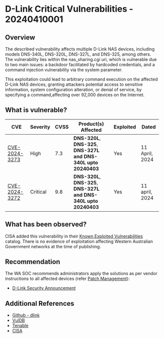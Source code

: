 # D-Link Critical Vulnerabilities - 20240410001

## Overview

The described vulnerability affects multiple D-Link NAS devices, including models DNS-340L, DNS-320L, DNS-327L, and DNS-325, among others. The vulnerability lies within the nas_sharing.cgi uri, which is vulnerable due to two main issues: a backdoor facilitated by hardcoded credentials, and a command injection vulnerability via the system parameter.

This exploitation could lead to arbitrary command execution on the affected D-Link NAS devices, granting attackers potential access to sensitive information, system configuration alteration, or denial of service, by specifying a command,affecting over 92,000 devices on the Internet.

## What is vulnerable?

| CVE                                                             | Severity | CVSS | Product(s) Affected                                                        | Exploited | Dated          |
| --------------------------------------------------------------- | -------- | ---- | -------------------------------------------------------------------------- | --------- | -------------- |
| [CVE-2024-3273](https://nvd.nist.gov/vuln/detail/CVE-2024-3273) | High     | 7.3  | **DNS-320L**, **DNS-325**, **DNS-327L** **and** **DNS-340L upto 20240403** | Yes       | 11 April, 2024 |
| [CVE-2024-3272](https://nvd.nist.gov/vuln/detail/CVE-2024-3272) | Critical | 9.8  | **DNS-320L**, **DNS-325**, **DNS-327L** **and** **DNS-340L upto 20240403** | Yes       | 11 april, 2024 |

## What has been observed?

CISA added this vulnerability in their [Known Exploited Vulnerabilities](https://www.cisa.gov/known-exploited-vulnerabilities-catalog) catalog. There is no evidence of exploitation affecting Western Australian Government networks at the time of publishing.

## Recommendation

The WA SOC recommends administrators apply the solutions as per vendor instructions to all affected devices (refer [Patch Management](../guidelines/patch-management.md)):

- [D-Link Security Announcement](https://supportannouncement.us.dlink.com/security/publication.aspx?name=SAP10383)

## Additional References

- [Github - dlink](https://github.com/netsecfish/dlink)
- [VulDB](https://vuldb.com/?ctiid.259284)
- [Tenable](https://www.tenable.com/cve/CVE-2024-3273)
- [CISA](https://www.cisa.gov/news-events/alerts/2024/04/11/cisa-adds-two-known-exploited-vulnerabilities-catalog)
